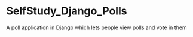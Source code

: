 # SelfStudy_Django_Polls
A poll application in Django which lets people view polls and vote in them
